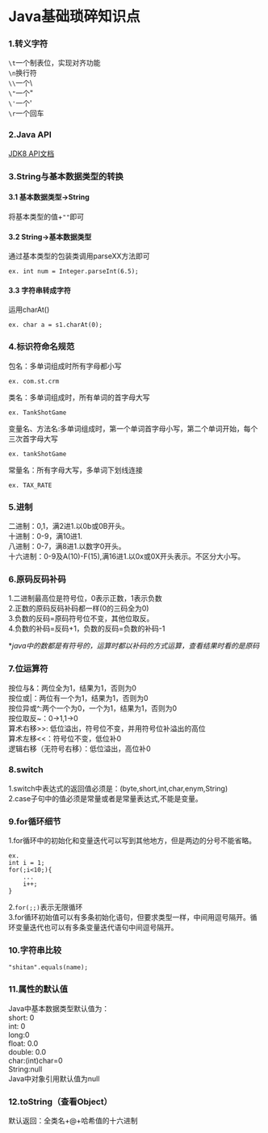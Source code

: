 # Java基础琐碎知识点
### 1.转义字符
`\t`一个制表位，实现对齐功能  
`\n`换行符  
`\\`一个\  
`\"`一个"  
`\'`一个'   
`\r`一个回车
### 2.Java API
[JDK8 API文档](https://www.matools.com/api/java8)
### 3.String与基本数据类型的转换
#### 3.1 基本数据类型->String
将基本类型的值+`""`即可
#### 3.2 String->基本数据类型
通过基本类型的包装类调用parseXX方法即可  

```
ex. int num = Integer.parseInt(6.5);
```
#### 3.3 字符串转成字符
运用charAt()

```
ex. char a = s1.charAt(0);
```
### 4.标识符命名规范
包名：多单词组成时所有字母都小写  
```
ex. com.st.crm
```
类名：多单词组成时，所有单词的首字母大写
```
ex. TankShotGame
```
变量名、方法名:多单词组成时，第一个单词首字母小写，第二个单词开始，每个三次首字母大写
```
ex. tankShotGame
```
常量名：所有字母大写，多单词下划线连接  
```
ex. TAX_RATE
```
### 5.进制
二进制：0,1，满2进1.以0b或0B开头。  
十进制：0-9，满10进1.  
八进制：0-7，满8进1.以数字0开头。  
十六进制：0-9及A(10)-F(15),满16进1.以0x或0X开头表示。不区分大小写。
### 6.原码反码补码
1.二进制最高位是符号位，0表示正数，1表示负数  
2.正数的原码反码补码都一样(0的三码全为0)  
3.负数的反码=原码符号位不变，其他位取反。  
4.负数的补码=反码+1，负数的反码=负数的补码-1  

**java中的数都是有符号的，运算时都以补码的方式运算，查看结果时看的是原码*

### 7.位运算符
按位与&：两位全为1，结果为1，否则为0  
按位或|：两位有一个为1，结果为1，否则为0  
按位异或^:两个一个为0，一个为1，结果为1，否则为0  
按位取反~：0->1,1->0  
算术右移>>:  低位溢出，符号位不变，并用符号位补溢出的高位  
算术左移<<：符号位不变，低位补0  
逻辑右移（无符号右移）：低位溢出，高位补0 

### 8.switch
1.switch中表达式的返回值必须是：(byte,short,int,char,enym,String)  
2.case子句中的值必须是常量或者是常量表达式,不能是变量。

### 9.for循环细节
1.for循环中的初始化和变量迭代可以写到其他地方，但是两边的分号不能省略。
```
ex. 
int i = 1;
for(;i<10;){
    ...
    i++;
}
```
2.`for(;;)`表示无限循环  
3.for循环初始值可以有多条初始化语句，但要求类型一样，中间用逗号隔开。循环变量迭代也可以有多条变量迭代语句中间逗号隔开。
### 10.字符串比较
```
"shitan".equals(name);
```

### 11.属性的默认值
 Java中基本数据类型默认值为：  
 short: 0  
 int: 0  
 long:0  
 float: 0.0  
 double: 0.0  
 char:(int)char=0  
 String:null  
 Java中对象引用默认值为null  
 
 ### 12.toString（查看Object）
 默认返回：全类名+@+哈希值的十六进制
 
 